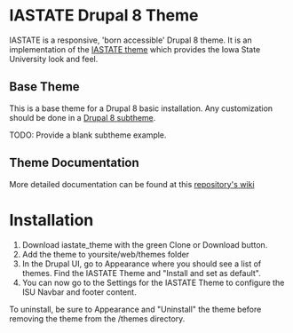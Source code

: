 # IASTATE Drupal 8 Theme
IASTATE is a responsive, 'born accessible' Drupal 8 theme. It is an implementation of the [IASTATE theme](http://theme.iastate.edu) which provides the Iowa State University look and feel.

## Base Theme
This is a base theme for a Drupal 8 basic installation. Any customization should be done in a [Drupal 8 subtheme](https://www.drupal.org/docs/8/theming-drupal-8/creating-a-drupal-8-sub-theme-or-sub-theme-of-sub-theme). 

TODO: Provide a blank subtheme example.

## Theme Documentation
More detailed documentation can be found at this [repository's wiki](https://github.com/isubit/iastate_theme/wiki/ISU-Navbar)

# Installation
1. Download iastate_theme with the green Clone or Download button.
2. Add the theme to yoursite/web/themes folder
3. In the Drupal UI, go to Appearance where you should see a list of themes. Find the IASTATE Theme and "Install and set as default".
4. You can now go to the Settings for the IASTATE Theme to configure the ISU Navbar and footer content.

To uninstall, be sure to Appearance and "Uninstall" the theme before removing the theme from the /themes directory.

